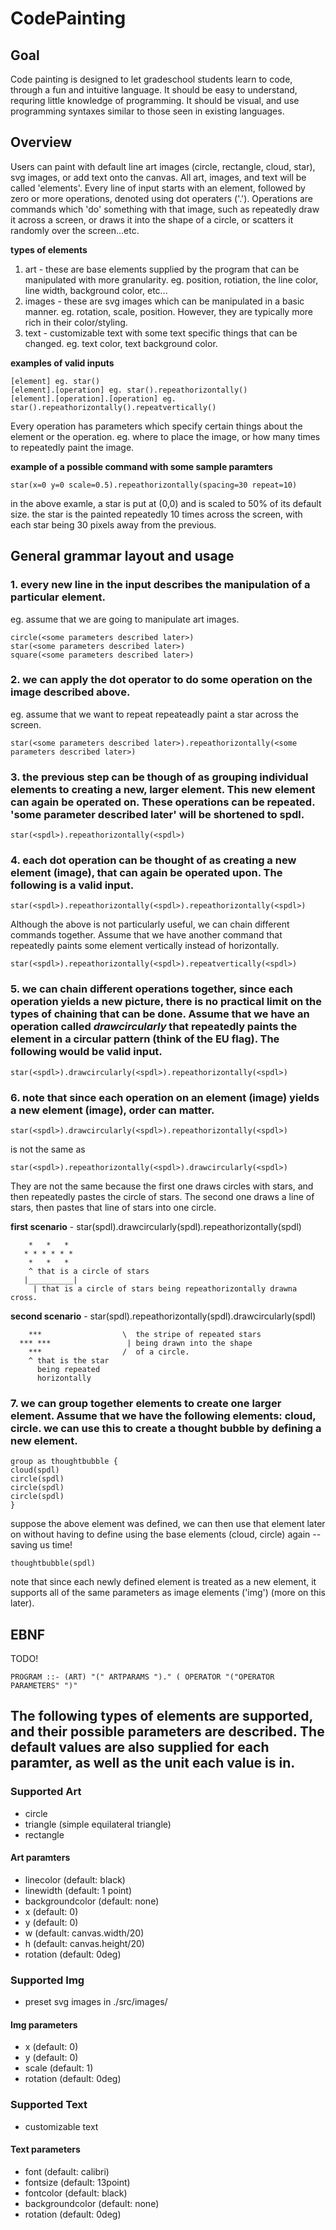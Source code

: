 # CodePainting
## Goal
Code painting is designed to let gradeschool students learn to code, through a fun and intuitive language. It should be easy to understand, requring little knowledge of programming. It should be visual, and use programming syntaxes similar to those seen in existing languages.
## Overview
Users can paint with default line art images (circle, rectangle, cloud, star), svg images, or add text onto the canvas. All art, images, and text will be called 'elements'. Every line of input starts with an element, followed by zero or more operations, denoted using dot operaters ('.'). Operations are commands which 'do' something with that image, such as repeatedly draw it across a screen, or draws it into the shape of a circle, or scatters it randomly over the screen...etc.

<b> types of elements </b>
1. art - these are base elements supplied by the program that can be manipulated with more granularity. eg. position, rotiation, the line color, line width, background color, etc...
2. images - these are svg images which can be manipulated in a basic manner. eg. rotation, scale, position. However, they are typically more rich in their color/styling.
3. text - customizable text with some text specific things that can be changed. eg. text color, text background color.

<b> examples of valid inputs </b>
```
[element] eg. star()
[element].[operation] eg. star().repeathorizontally()
[element].[operation].[operation] eg. star().repeathorizontally().repeatvertically()
```

Every operation has parameters which specify certain things about the element or the operation. eg. where to place the image, or how many times to repeatedly paint the image.

<b> example of a possible command with some sample paramters </b>
```
star(x=0 y=0 scale=0.5).repeathorizontally(spacing=30 repeat=10)
```
in the above examle, a star is put at (0,0) and is scaled to 50% of its default size. the star is the painted repeatedly 10 times across the screen, with each star being 30 pixels away from the previous. 

## General grammar layout and usage
### 1. every new line in the input describes the manipulation of a particular element.
eg. assume that we are going to manipulate art images.
```
circle(<some parameters described later>)
star(<some parameters described later>)
square(<some parameters described later>)
```
### 2. we can apply the dot operator to do some operation on the image described above.
eg. assume that we want to repeat repeateadly paint a star across the screen.
```
star(<some parameters described later>).repeathorizontally(<some parameters described later>)
```
### 3. the previous step can be though of as grouping individual elements to creating a new, larger element. This new element can again be operated on. These operations can be repeated. <b>'some parameter described later' will be shortened to spdl.</b> 
```
star(<spdl>).repeathorizontally(<spdl>)
```
### 4. each dot operation can be thought of as creating a new element (image), that can again be operated upon. The following is a valid input.
```
star(<spdl>).repeathorizontally(<spdl>).repeathorizontally(<spdl>)
```
Although the above is not particularly useful, we can chain different commands together. Assume that we have another command that repeatedly paints some element vertically instead of horizontally.
```
star(<spdl>).repeathorizontally(<spdl>).repeatvertically(<spdl>)
```
### 5. we can chain different operations together, since each operation yields a new picture, there is no practical limit on the types of chaining that can be done. Assume that we have an operation called <i>drawcircularly</i> that repeatedly paints the element in a circular pattern (think of the EU flag). The following would be valid input.
```
star(<spdl>).drawcircularly(<spdl>).repeathorizontally(<spdl>)
```
### 6. note that since each operation on an element (image) yields a new element (image), order can matter.
```
star(<spdl>).drawcircularly(<spdl>).repeathorizontally(<spdl>)
```
is not the same as
```
star(<spdl>).repeathorizontally(<spdl>).drawcircularly(<spdl>)
```
They are not the same because the first one draws circles with stars, and then repeatedly pastes the circle of stars. The second one draws a line of stars, then pastes that line of stars into one circle. 

<b>first scenario</b> - star(spdl).drawcircularly(spdl).repeathorizontally(spdl)
```
    *   *   *
   * * * * * *
    *   *   *
    ^ that is a circle of stars
   |__________| 
     | that is a circle of stars being repeathorizontally drawna cross.
```
<b>second scenario</b> - star(spdl).repeathorizontally(spdl).drawcircularly(spdl)
```
    ***                  \  the stripe of repeated stars
  *** ***                 | being drawn into the shape
    ***                  /  of a circle. 
    ^ that is the star 
      being repeated 
      horizontally
```
### 7. we can group together elements to create one larger element. Assume that we have the following elements: cloud, circle. we can use this to create a thought bubble by defining a new element. 
```
group as thoughtbubble {
cloud(spdl)
circle(spdl)
circle(spdl)
circle(spdl)
}
```
suppose the above element was defined, we can then use that element later on without having to define using the base elements (cloud, circle) again -- saving us time!
```
thoughtbubble(spdl)
```
note that since each newly defined element is treated as a new element, it supports all of the same parameters as image elements ('img') (more on this later). 

## EBNF
TODO!
```
PROGRAM ::- (ART) "(" ARTPARAMS ")." ( OPERATOR "("OPERATOR PARAMETERS" ")"

```

## The following types of elements are supported, and their possible parameters are described. The default values are also supplied for each paramter, as well as the unit each value is in.
### Supported Art
* circle
* triangle (simple equilateral triangle)
* rectangle

#### Art paramters
* linecolor (default: black)
* linewidth (default: 1 point)
* backgroundcolor (default: none)
* x (default: 0)
* y (default: 0)
* w (default: canvas.width/20)
* h (default: canvas.height/20)
* rotation (default: 0deg)

### Supported Img
* preset svg images in ./src/images/

#### Img parameters
* x (default: 0)
* y (default: 0)
* scale (default: 1)
* rotation (default: 0deg)

### Supported Text
* customizable text

#### Text parameters
* font (default: calibri)
* fontsize (default: 13point)
* fontcolor (default: black)
* backgroundcolor (default: none)
* rotation (default: 0deg)
